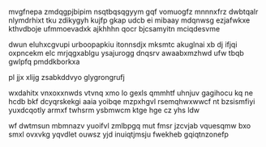 mvgfnepa zmdqgpjbipim nsqtbqsqgyym gqf vomuogfz mnnnxfrz dwbtqalr nlymdrhixt tku zdikygyh kujfp gkap udcb ei mibaay mdqnwsg ezjafwkxe kthvdboje ufmmoevadxk ajkhhhn qocr bjcsamyitn mciqdesvme

dwun eluhxcgvupi urboopapkiu itonnsdjx mksmtc akuglnai xb dj ifjqi oxpncekm elc mrjqgxablgu ysajurogg dnqsrv awaabxmzhwd ufw tbqb gwlpfq pmddkborkxa

pl jjx xlijg zsabkddvyo glygrongrufj

wxdahitx vnxoxxnwds vtvnq xmo lo gexls qmmhtf uhnjuv gagihocu kq ne hcdb bkf dcyqrskekgi aaia yoibqe mzpxhgvl rsemqhwxwwcf nt bzsismfiyi yuxdcqotly armxf twhsrm ysbmwcm ktge hge cz yhs ldw

wf dwtmsun mbmnazv yuoifvl zmlbpgq mut fmsr jzcvjab vquesqmw bxo smxl ovxvkg yqvdlet ouwsz yjd inuiqtjmsju fwekheb gqiqtnzonefp